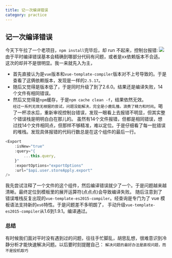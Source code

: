 ```yaml
---
title: 记一次编译错误
category: practice
---
```


## 记一次编译错误

今天下午拉了一个老项目，`npm install`完毕后，却 run 不起来，控制台报错:
![](http://img.xlcool.cn/WX20200629-223909%402x.png)
由于平时编译错误基本会精确到哪部分代码有问题，或者是xx依赖版本不合适。这次的却并不是很明显。我一来就先入为主，
- 首先直接认为是`vue`版本和`vue-template-compiler`版本对不上号导致的。于是查看了这俩依赖版本，发现是一样的`2.5.17`。
- 随后又觉得是版本低了，于是同时升级了到了2.6.0。结果还是编译失败，14个文件有相同错误。
- 然后又觉得是`npm`缓存，于是`npm cache clean -f`，结果依然无效。  
`经过一系列无效无根据的尝试，问题没能解决，完全是小鹿乱撞。浪费了精力和时间`。喝了一杯凉水后，重新审视控制台错误，发现一眼看上去报错不明显，但其实整个错误栈是明明白白在那儿的。
虽然有14个文件报错，但都是相同错误，想过找14个文件相同点，但那样不够精准，难以定位。于是仔细看了每一批错误的堆栈。发现具体报错的代码行数总是在这个组件的最后一行。
```javascript
<Export
    :isNew="true"
    :query="{
        ...this.query,
    }"
    :exportOptions="exportOptions"
    :url="$api.user.storeApply.export"
/>
```
我先尝试注释了一个文件的这个组件，然后编译错误就少了一个。于是问题越来越清晰。最终定位到模板里的展开运算符(点点点)会导致编译失败。
随后注意到了错误堆栈反复出现的`vue-template-es2015-compiler`。经查询是专门为了 vue 模板语法支持新的`es6`特性。于是问题差不多明朗了，
手动升级`vue-template-es2015-compiler`从1.6到1.9.1。编译通过。
### 总结
有时候我们面对平时没有遇到过的问题，往往手忙脚乱，胡思乱想，很难意识到冷静分析才能快速解决问题。以后要时刻提醒自己：
`解决问题的最好办法是直视问题，而不是投机取巧`